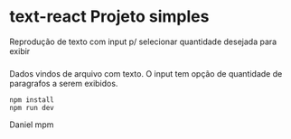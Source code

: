 # text-react Projeto simples
Reprodução de texto com input p/ selecionar quantidade desejada para exibir

###
Dados vindos de arquivo com texto.
O input tem opção de quantidade de paragrafos
a serem exibidos.

```
npm install
npm run dev
```

Daniel mpm